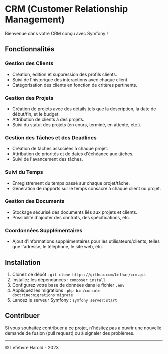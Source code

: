 # CRM (Customer Relationship Management)

Bienvenue dans votre CRM conçu avec Symfony !

## Fonctionnalités

### Gestion des Clients

- Création, édition et suppression des profils clients.
- Suivi de l'historique des interactions avec chaque client.
- Catégorisation des clients en fonction de critères pertinents.

### Gestion des Projets

- Création de projets avec des détails tels que la description, la date de début/fin, et le budget.
- Attribution de clients à des projets.
- Suivi du statut des projets (en cours, terminé, en attente, etc.).

### Gestion des Tâches et des Deadlines

- Création de tâches associées à chaque projet.
- Attribution de priorités et de dates d'échéance aux tâches.
- Suivi de l'avancement des tâches.

### Suivi du Temps

- Enregistrement du temps passé sur chaque projet/tâche.
- Génération de rapports sur le temps consacré à chaque client ou projet.

### Gestion des Documents

- Stockage sécurisé des documents liés aux projets et clients.
- Possibilité d'ajouter des contrats, des spécifications, etc.

### Coordonnées Supplémentaires

- Ajout d'informations supplémentaires pour les utilisateurs/clients, telles que l'adresse, le téléphone, le site web, etc.

## Installation

1. Clonez ce dépôt : `git clone https://github.com/Lefhar/crm.git`
2. Installez les dépendances : `composer install`
3. Configurez votre base de données dans le fichier `.env`
4. Appliquez les migrations : `php bin/console doctrine:migrations:migrate`
5. Lancez le serveur Symfony : `symfony server:start`

## Contribuer

Si vous souhaitez contribuer à ce projet, n'hésitez pas à ouvrir une nouvelle demande de fusion (pull request) ou à signaler des problèmes.

---

© Lefebvre Harold - 2023
